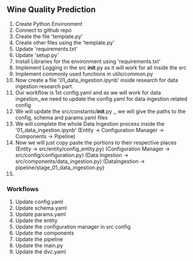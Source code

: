 ## Wine Quality Prediction

1. Create Python Environment
2. Connect to github repo
3. Create the file 'template.py'
4. Create other files using the 'template.py'
5. Update 'requirements.txt'
6. Update 'setup.py'
7. Install Libraries for the environment using 'requirements.txt'
8. Implement Logging in the src __init__.py as it will work for all inside the src
9. Implement commonly used functions in utils/common.py 
10. Now create a file '01_data_ingestion.ipynb' inside research for data ingestion research part.
11. Our workflow is 1st config.yaml and as we will work for data ingestion,,we need to update the 
    config.yaml for data ingestion related config
12. We will update the src/constants/__init__.py ,, we will give the paths to the config, schema and 
    params.yaml files
13. We will complete the whole Data Ingestion process inside the '01_data_ingestion.ipynb'
    (Entity -> Configuration Manager -> Components -> Pipeline)
14. Now we will just copy paste the portions to their respective places
    (Entity -> src/entity/config_entity.py) (Configuration Manager -> src/config/configuration.py)
    (Data Ingestion -> src/components/data_ingestion.py) 
    (DataIngestion -> pipeline/stage_01_data_ingestion.py)
15. 






### Workflows
1. Update config.yaml
2. Update schema.yaml
3. Update params.yaml
4. Update the entity
5. Update the configuration manager in src config
6. Update the components
7. Update the pipeline
8. Update the main.py
9. Update the dvc.yaml
